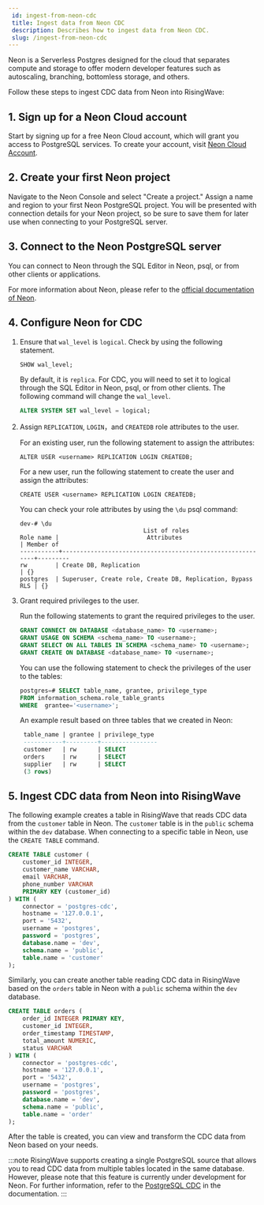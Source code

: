 ```yaml
---
 id: ingest-from-neon-cdc
 title: Ingest data from Neon CDC
 description: Describes how to ingest data from Neon CDC.
 slug: /ingest-from-neon-cdc
---
```

<head>
  <link rel="canonical" href="https://docs.risingwave.com/docs/current/ingest-from-neon-cdc/" />
</head>

Neon is a Serverless Postgres designed for the cloud that separates compute and storage to offer modern developer features such as autoscaling, branching, bottomless storage, and others.

Follow these steps to ingest CDC data from Neon into RisingWave:

## 1. Sign up for a Neon Cloud account

Start by signing up for a free Neon Cloud account, which will grant you access to PostgreSQL services. To create your account, visit [Neon Cloud Account](https://console.neon.tech/sign_in).

## 2. Create your first Neon project

Navigate to the Neon Console and select "Create a project." Assign a name and region to your first Neon PostgreSQL project. You will be presented with connection details for your Neon project, so be sure to save them for later use when connecting to your PostgreSQL server.

## 3. Connect to the Neon PostgreSQL server

You can connect to Neon through the SQL Editor in Neon, psql, or from other clients or applications.

For more information about Neon, please refer to the [official documentation of Neon](https://neon.tech/docs/introduction).

## 4. Configure Neon for CDC
1. Ensure that `wal_level` is `logical`. Check by using the following statement.

    ```sql
    SHOW wal_level;
    ```

    By default, it is `replica`. For CDC, you will need to set it to logical through the SQL Editor in Neon, psql, or from other clients. The following command will change the `wal_level`.

    ```sql
    ALTER SYSTEM SET wal_level = logical;
    ```
2. Assign `REPLICATION`, `LOGIN`，and `CREATEDB` role attributes to the user.

    For an existing user, run the following statement to assign the attributes:

    `ALTER USER <username> REPLICATION LOGIN CREATEDB;`

    For a new user, run the following statement to create the user and assign the attributes:

    `CREATE USER <username> REPLICATION LOGIN CREATEDB;`
   
    You can check your role attributes by using the `\du` psql command:

    ```shell
    dev-# \du
                                       List of roles
    Role name |                         Attributes                         | Member of
    -----------+-----------------------------------------------------------+---------
    rw        | Create DB, Replication                                     | {}
    postgres  | Superuser, Create role, Create DB, Replication, Bypass RLS | {}
    ```

4. Grant required privileges to the user.

    Run the following statements to grant the required privileges to the user.

    ```sql
    GRANT CONNECT ON DATABASE <database_name> TO <username>;   
    GRANT USAGE ON SCHEMA <schema_name> TO <username>;  
    GRANT SELECT ON ALL TABLES IN SCHEMA <schema_name> TO <username>; 
    GRANT CREATE ON DATABASE <database_name> TO <username>;
    ```

    You can use the following statement to check the privileges of the user to the tables:

    ```sql
    postgres=# SELECT table_name, grantee, privilege_type
    FROM information_schema.role_table_grants
    WHERE  grantee='<username>';
    ```

    An example result based on three tables that we created in Neon:

    ```sql
     table_name | grantee | privilege_type
     -----------+---------+----------------
     customer   | rw      | SELECT
     orders     | rw      | SELECT
     supplier   | rw      | SELECT
     (3 rows)
    ```
## 5. Ingest CDC data from Neon into RisingWave
    
The following example creates a table in RisingWave that reads CDC data from the `customer` table in Neon. The `customer` table is in the `public` schema within the `dev` database. When connecting to a specific table in Neon, use the `CREATE TABLE` command.

```sql
CREATE TABLE customer (
    customer_id INTEGER,
    customer_name VARCHAR,
    email VARCHAR,
    phone_number VARCHAR
    PRIMARY KEY (customer_id)
) WITH (
    connector = 'postgres-cdc',
    hostname = '127.0.0.1',
    port = '5432',
    username = 'postgres',
    password = 'postgres',
    database.name = 'dev',
    schema.name = 'public',
    table.name = 'customer'
);
```
Similarly, you can create another table reading CDC data in RisingWave based on the `orders` table in Neon with a `public` schema within the `dev` database.
```sql
CREATE TABLE orders (
    order_id INTEGER PRIMARY KEY,
    customer_id INTEGER,
    order_timestamp TIMESTAMP,
    total_amount NUMERIC,
    status VARCHAR
) WITH (
    connector = 'postgres-cdc',
    hostname = '127.0.0.1',
    port = '5432',
    username = 'postgres',
    password = 'postgres',
    database.name = 'dev',
    schema.name = 'public',
    table.name = 'order'
);
```
After the table is created, you can view and transform the CDC data from Neon based on your needs.

:::note
RisingWave supports creating a single PostgreSQL source that allows you to read CDC data from multiple tables located in the same database. However, please note that this feature is currently under development for Neon. For further information, refer to the [PostgreSQL CDC](https://docs.risingwave.com/docs/current/ingest-from-postgres-cdc/) in the documentation.
:::
